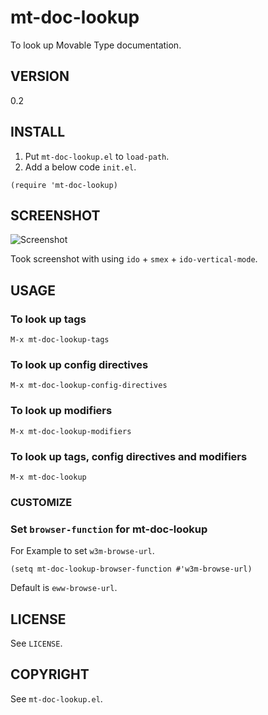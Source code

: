 # mt-doc-lookup

To look up Movable Type documentation.

## VERSION

0.2

## INSTALL

1. Put `mt-doc-lookup.el` to `load-path`.
2. Add a below code `init.el`.

```elisp
(require 'mt-doc-lookup)
```

## SCREENSHOT

![Screenshot](https://github.com/taiju/mt-doc-lookup-el/raw/master/artwork/screenshot.gif)

Took screenshot with using `ido` + `smex` + `ido-vertical-mode`.

## USAGE

### To look up tags

```
M-x mt-doc-lookup-tags
```

### To look up config directives

```
M-x mt-doc-lookup-config-directives
```

### To look up modifiers

```
M-x mt-doc-lookup-modifiers
```

### To look up tags, config directives and modifiers

```
M-x mt-doc-lookup
```

### CUSTOMIZE

### Set `browser-function` for mt-doc-lookup

For Example to set `w3m-browse-url`.

```
(setq mt-doc-lookup-browser-function #'w3m-browse-url)
```

Default is `eww-browse-url`.

## LICENSE

See `LICENSE`.

## COPYRIGHT

See `mt-doc-lookup.el`.
